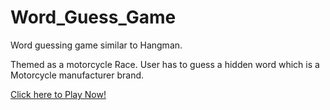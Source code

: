 # Word_Guess_Game
Word guessing game similar to Hangman.

Themed as a motorcycle Race. User has to guess a hidden word which is a Motorcycle manufacturer brand.

[Click here to Play Now!](https://jack87.github.io/Word_Guess_Game/)

